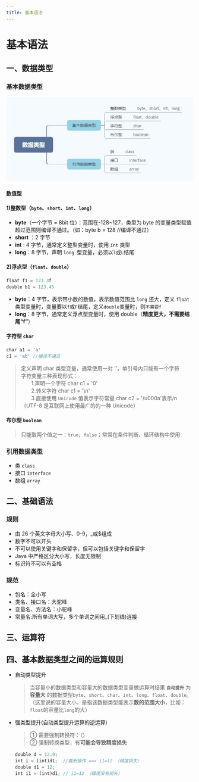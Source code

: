 ```yaml
---
title: 基本语法
---
```


# 基本语法

## 一、数据类型

### 基本数据类型

  <img src="./../../static/imgs/datatype.jpg">

#### **数值型**

#### 1)整数型（`byte`、`short`、`int`、`long`）

- **byte**（一个字节 = 8bit 位）：范围在-128~127，类型为 byte 的变量类型赋值超过范围则编译不通过。（如：byte b = 128 //编译不通过）
- **short** ：2 字节
- **int** : 4 字节，通常定义整型变量时，使用 `int` 类型
- **long**：8 字节，声明 `long `型变量，必须以`l`或`L`结尾

#### 2)浮点型（`float`、`double`）

```js
float f1 = 123.3f
double b1 = 123.45
```

- **byte**：4 字节，表示带小数的数值，表示数值范围比 `long` 还大，定义 `float` 类型变量时，变量要以`f`或`F`结尾，定义`double`变量时，则`不需要f`<br>
- **long**：8 字节，通常定义浮点型变量时，使用 double（**精度更大，不需要结尾“f”**）

#### **字符型 `char`**

```js
char a1 = 'a'
c1 = 'ab' //编译不通过

```

> 定义声明 char 类型变量，通常使用一对 ‘’，单引号内只能有一个字符<br>
> 字符变量三种表现形式： <br> &nbsp;&nbsp;&nbsp;&nbsp;&nbsp;&nbsp; 1.声明一个字符 char c1 = '0'<br> &nbsp;&nbsp;&nbsp;&nbsp;&nbsp;&nbsp; 2.转义字符 char c1 = '\n'<br> &nbsp;&nbsp;&nbsp;&nbsp;&nbsp;&nbsp; 3.直接使用 `Unicode` 值表示字符常量 char c2 = '/u000a'表示/n（UTF-8 是互联网上使用最广的的一种 Unicode）

#### **布尔型 `boolean`**

> 只能取两个值之一：`true`，`false`；常常在条件判断、循环结构中使用

### 引用数据类型

- 类 `class`
- 接口 `interface`
- 数组 `array`

## 二、基础语法

### **规则**

- 由 26 个英文字母大小写、0-9，\_或$组成
- 数字不可以开头
- 不可以使用关键字和保留字，但可以包括关键字和保留字
- Java 中严格区分大小写，长度无限制
- 标识符不可以有空格

### **规范**

- 包名：全小写
- 类名、接口名：大驼峰
- 变量名、方法名：小驼峰
- 常量名:所有单词大写，多个单词之间用\_(下划线)连接

## 三、运算符

## 四、基本数据类型之间的运算规则

- 自动类型提升
  > 当容量小的数据类型和容量大的数据类型变量做运算时结果 **`自动提升`** 为 **容量大** 的数据类型`byte`、`short`、`char`、`int`、`long`、`float`、`double`。<br>（这里说的容量大小，是指该数据类型能表示**数的范围大小**，比如：`float`的容量比`long`的大）
- 强类型提升(自动类型提升运算的逆运算)

  > ① 需要强制转换符：（）<br>
  > ② 强制转换类型，有**可能会导致精度损失**

  ```js
  double d = 12.9;
  int i = (int)d1;  //截断操作 ==> i1=12 （精度损失）
  double d1 = 12;
  int i1 = (int)d1; // i1=12 （精度没有损失）

  ```
